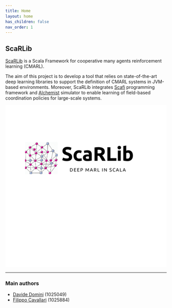 ```yaml
---
title: Home
layout: home
has_children: false
nav_order: 1
---
```


## ScaRLib

[ScaRLib] is a Scala Framework for cooperative many agents reinforcement learning (CMARL). 

The aim of this project is to develop a tool that relies on state-of-the-art deep learning libraries to support the definition of CMARL systems in JVM-based environments. Moreover, ScaRLib integrates [Scafi] programming framework and [Alchemist] simulator to enable learning of field-based coordination policies for large-scale systems.

<div align="center">
<img src="imgs/scarlib-logo.png" alt="Scarlib Logo" style="border:0; padding:0;">
</div>

----

### Main authors
- [Davide Domini](mailto:davide.domini2@unibo.it) (1025049) 
- [Filippo Cavallari](mailto:filippo.cavallari2@studio.unibo.it) (1025884)

[ScaRLib]: https://github.com/ScaRLib-group/ScaRLib
[Scafi]: https://scafi.github.io/
[Alchemist]: http://alchemistsimulator.github.io/